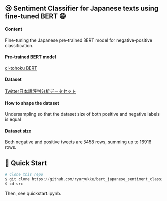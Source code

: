 ## 😢 Sentiment Classifier for Japanese texts using fine-tuned BERT 😄
#### Content

Fine-tuning the Japanese pre-trained BERT model for negative-positive classification.

#### Pre-trained BERT model

[cl-tohoku BERT](https://huggingface.co/cl-tohoku/bert-base-japanese-whole-word-masking)

#### Dataset

[Twitter日本語評判分析データセット](https://www.db.info.gifu-u.ac.jp/sentiment_analysis/)

#### How to shape the dataset

Undersampling so that the dataset size of both positive and negative labels is equal

#### Dataset size

Both negative and positive tweets are 8458 rows, summing up to 16916 rows.

## 🚀 Quick Start

 ```python
 # clone this repo
 $ git clone https://github.com/ryuryukke/bert_japanese_sentiment_classifier.git
 $ cd src
 ```
 Then, see quickstart.ipynb.
